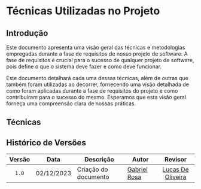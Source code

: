 # Técnicas Utilizadas no Projeto

## Introdução 
Este documento apresenta uma visão geral das técnicas e metodologias empregadas durante a fase de requisitos de nosso projeto de software. A fase de requisitos é crucial para o sucesso de qualquer projeto de software, pois define o que o sistema deve fazer e como deve funcionar.

Este documento detalhará cada uma dessas técnicas, além de outras que também foram utilizadas ao decorrer, fornecendo uma visão detalhada de como foram aplicadas durante a fase de requisitos do projeto e como contribuíram para o sucesso do mesmo. Esperamos que esta visão geral forneça uma compreensão clara de nossas práticas.

## Técnicas

## Histórico de Versões

| Versão | Data   | Descrição     | Autor     |  Revisor        |
| :----: | ------ | ------------- | --------- | :-------------: |
| `1.0`  | 02/12/2023 | Criação do documento | [Gabriel Rosa](https://github.com/gabrielrosa09)  |  [Lucas De Oliveira](https://github.com/LucasOliveiraDiasMarquesFerreira)  |